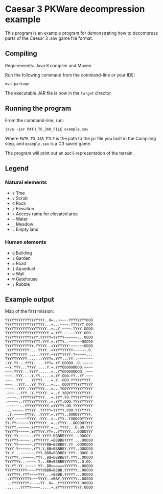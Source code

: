 # Caesar 3 PKWare decompression example

This program is an example program for demonstrating how to decompress parts of the Caesar 3 .sav game file format.

## Compiling

Requirements: Java 8 compiler and Maven.

Run the following command from the command-line or your IDE:

    mvn package

The executable JAR file is now in the `target` director.

## Running the program

From the command-line, run:

    java -jar PATH_TO_JAR_FILE example.sav

Where `PATH_TO_JAR_FILE` is the path to the jar file you built in the Compiling step, and `example.sav` is a C3 saved game.

The program will print out an ascii-representation of the terrain.

## Legend

### Natural elements
- `Y` Tree
- `v` Scrub
- `O` Rock
- `/` Elevation
- `\` Access ramp for elevated area
- `~` Water
- `_` Meadow
- `.` Empty land

### Human elements
- `B` Building
- `z` Garden
- `=` Road
- `|` Aqueduct
- `w` Wall
- `W` Gatehouse
- `;` Rubble

## Example output

Map of the first mission:

    YYYYYYYYYYYYYYYYYY..O=..~~~~.YYYYYYYYOOO
    YYYYYYYYYYYYYYYYYY...=...~~~~.YYYYYY.OOO
    YYYYYYYYYYYYYYYYYYY..=..Y.~~~~.YYYY.OOOO
    YYYYYYYYYYYYYYYYYYYY.=.YYY.~~~~~YYY.OOO.
    YYYYYYYYYYYYYYY.YYYYY=YYYYY~~~~~~...OOOO
    YYYYYYYYYYYYYYYY.YYY.=.YYYY..~~~~~~OOOOO
    YYYYYYYYYYYYY.YYYYY..=YYYYYYY~~~~~~~OOOO
    .YYYYYYYYYY....YYYY..=YYYYYYYYY~~~~~~.O.
    YYYYYYYYYY......YYYY.=YYYYYYYY.Y~~~~~...
    YYYYYYYYYY.......YYYY=.YYY...YY..~~~~~~~
    ~YY.YY...YYYY.....YYY=.YY.OOOOO..O.~~~~~
    ~~Y.YYY...YYYY.....Y.=.YYYOOOOOOOOO.~~~~
    ~~~.YYYY...YYYY......=..YYOOOOOOOOO..~~~
    ~~~..YYY....Y.YY.....=.YY.OOO.YY..YY.~~~
    ~~~..YYY....YYYYY....=.Y..OOO.YYYYYYYYY.
    ~~~...YYY...YY.YYY...=....OOOYYYYYYYYYYY
    ~~~~..YYY..YYYYYYY...=...YOOYYYYYYYYYYYY
    .~~~...YYY..Y.YYYYY..=..Y.YOOYYYYYYYYYY.
    .~~~~..YYYYYYYYYYY...=.YYY.YO.YYYYYYYYYY
    .~~~~~..YYYYYYYYYYY..=.YYY.OOO.YYYYYYYYY
    .~~~~~~..YYYYYYYYYYY.=YYYYY.OO.YYYYYYYYY
    ...~~~~~.YYYYY..YYYYY=YYYYY.YOO.YYYYYYY.
    ..Y.~~~~~YYYY...YYYY.=.YYYY..OOOOYYYYYY.
    .YYY.~~~~~YYYY..YYY..=..YYY..YOOOOOYYYYY
    YY.YY~~~~~~YYYYYYYY..=..YYYY...OOOOOYYYY
    YYYYY.~~~~~.YYYYYYYY.=...YYYY...O.OO.YYY
    YYYYYY~~~~~.YYYYYY.YY=..YYYYYY...OOOOYYY
    YYY.YY~~~~~..YYY.YYYY.BBBBBYYYY...OOOOY.
    YYYYYY~~~~~..YYYYYYY.=BBBBBYYYY....OOOOO
    YYY.YY~~~~~~.YYYYYYBB=BBBBBY.YY..OOOOOOO
    YYYY.Y~~~~~~.YYY.Y.BB=BBBBBY.YYY..OOOOOO
    YY.Y...~~~~~~.YYY.BBB=BBBBBY.YYY..OOOO.O
    YYYYYY..~~~~~.YYY..BB=BBBBBYY.YYY..OOOOO
    YYYYYYY...~~~~.Y...BB=BBBBBYYYYYY..O.OO.
    YY.YY.YY.~~~~~.YY..BB======YYYYYY..OOOOO
    YYYYYYYYYY~~~~YYYYBBB=BBBB.YYYYYY..OOOOO
    .YYYYYY.YYY~~~~YYY...=BBBB.YYYYY...OOOOO
    ..YYYYYYYYYY~~~YYYY..=BBY.YYYYYYY..OOOOO
    ...YYYYYYYY~~~~~YY..O=..YYYYYYYYYY.OOOOO
    .......YYYYY~~~~.....=.YYYYYYYYYYYY.OOOO
